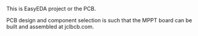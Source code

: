 This is EasyEDA project or the PCB.

PCB design and component selection is such that the MPPT board can be built and assembled at jclbcb.com.
